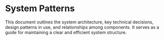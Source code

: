 # System Patterns

This document outlines the system architecture, key technical decisions, design patterns in use, and relationships among components. It serves as a guide for maintaining a clear and efficient system structure.
